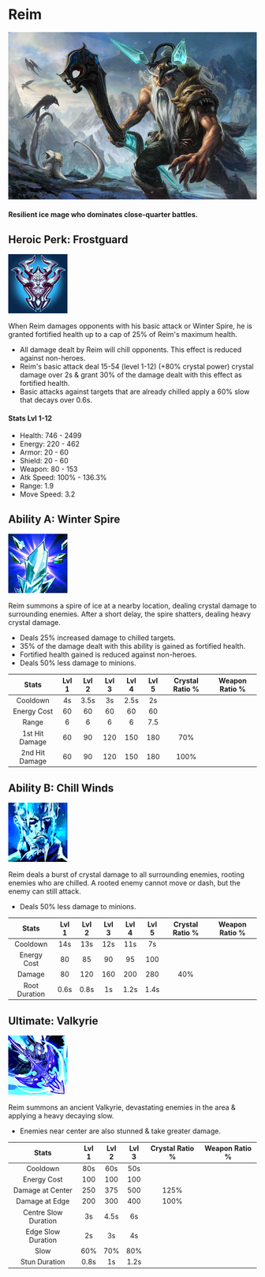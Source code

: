 # Reim

![](../../.gitbook/assets/image%20%28201%29.png)

#### Resilient ice mage who dominates close-quarter battles.

## Heroic Perk: Frostguard

![Frostguard](../../.gitbook/assets/image%20%2827%29.png)

When Reim damages opponents with his basic attack or Winter Spire, he is granted fortified health up to a cap of 25% of Reim's maximum health.

* All damage dealt by Reim will chill opponents. This effect is reduced against non-heroes.
* Reim's basic attack deal 15-54 \(level 1-12\) \(+80% crystal power\) crystal damage over 2s & grant 30% of the damage dealt with this effect as fortified health.
* Basic attacks against targets that are already chilled apply a 60% slow that decays over 0.6s.

#### Stats Lvl 1-12

* Health: 746 - 2499
* Energy: 220 - 462
* Armor: 20 - 60
* Shield: 20 - 60
* Weapon: 80 - 153
* Atk Speed: 100% - 136.3%
* Range: 1.9
* Move Speed: 3.2

## Ability A: Winter Spire

![Winter Spire](../../.gitbook/assets/image%20%28285%29.png)

Reim summons a spire of ice at a nearby location, dealing crystal damage to surrounding enemies. After a short delay, the spire shatters, dealing heavy crystal damage.

* Deals 25% increased damage to chilled targets.
* 35% of the damage dealt with this ability is gained as fortified health.
* Fortified health gained is reduced against non-heroes.
* Deals 50% less damage to minions.

| Stats | Lvl 1 | Lvl 2 | Lvl 3 | Lvl 4 | Lvl 5 | Crystal      Ratio % | Weapon     Ratio % |
| :---: | :---: | :---: | :---: | :---: | :---: | :---: | :---: |
| Cooldown | 4s | 3.5s | 3s | 2.5s | 2s |  |  |
| Energy       Cost | 60 | 60 | 60 | 60 | 60 |  |  |
| Range | 6 | 6 | 6 | 6 | 7.5 |  |  |
| 1st Hit       Damage | 60 | 90 | 120 | 150 | 180 | 70% |  |
| 2nd Hit      Damage | 60 | 90 | 120 | 150 | 180 | 100% |  |

## Ability B: Chill Winds

![Chill Winds](../../.gitbook/assets/image%20%28110%29.png)

Reim deals a burst of crystal damage to all surrounding enemies, rooting enemies who are chilled. A rooted enemy cannot move or dash, but the enemy can still attack.

* Deals 50% less damage to minions.

| Stats | Lvl 1 | Lvl 2 | Lvl 3 | Lvl 4 | Lvl 5 | Crystal      Ratio % | Weapon     Ratio % |
| :---: | :---: | :---: | :---: | :---: | :---: | :---: | :---: |
| Cooldown | 14s | 13s | 12s | 11s | 7s |  |  |
| Energy       Cost | 80 | 85 | 90 | 95 | 100 |  |  |
| Damage | 80 | 120 | 160 | 200 | 280 | 40% |  |
| Root           Duration | 0.6s | 0.8s | 1s | 1.2s | 1.4s |  |  |

## Ultimate: Valkyrie

![Valkyrie](../../.gitbook/assets/image%20%28248%29.png)

Reim summons an ancient Valkyrie, devastating enemies in the area & applying a heavy decaying slow.

* Enemies near center are also stunned & take greater damage.

| Stats | Lvl 1 | Lvl 2 | Lvl 3 | Crystal Ratio % | Weapon Ratio % |
| :---: | :---: | :---: | :---: | :---: | :---: |
| Cooldown | 80s | 60s | 50s |  |  |
| Energy Cost | 100 | 100 | 100 |  |  |
| Damage at         Center | 250 | 375 | 500 | 125% |  |
| Damage at Edge | 200 | 300 | 400 | 100% |  |
| Centre Slow       Duration | 3s | 4.5s | 6s |  |  |
| Edge Slow          Duration | 2s | 3s | 4s |  |  |
| Slow | 60% | 70% | 80% |  |  |
| Stun Duration | 0.8s | 1s | 1.2s |  |  |

